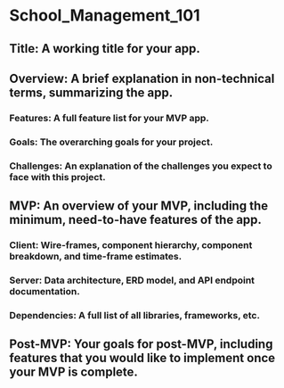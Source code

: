 # School_Management_101

## Title: A working title for your app.
## Overview: A brief explanation in non-technical terms, summarizing the app.
### Features: A full feature list for your MVP app.
### Goals: The overarching goals for your project.
### Challenges: An explanation of the challenges you expect to face with this project.
## MVP: An overview of your MVP, including the minimum, need-to-have features of the app.
### Client: Wire-frames, component hierarchy, component breakdown, and time-frame estimates.
### Server: Data architecture, ERD model, and API endpoint documentation.
### Dependencies: A full list of all libraries, frameworks, etc.
## Post-MVP: Your goals for post-MVP, including features that you would like to implement once your MVP is complete.
